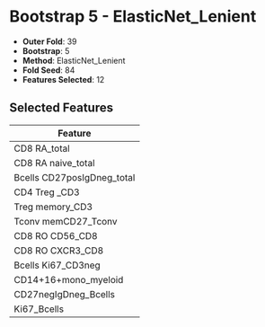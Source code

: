 # Bootstrap 5 - ElasticNet_Lenient

- **Outer Fold**: 39
- **Bootstrap**: 5
- **Method**: ElasticNet_Lenient
- **Fold Seed**: 84
- **Features Selected**: 12

## Selected Features

| Feature |
|---------|
| CD8 RA_total |
| CD8 RA naive_total |
| Bcells CD27posIgDneg_total |
| CD4 Treg _CD3 |
| Treg memory_CD3 |
| Tconv memCD27_Tconv |
| CD8 RO CD56_CD8 |
| CD8 RO CXCR3_CD8 |
| Bcells Ki67_CD3neg |
| CD14+16+mono_myeloid |
| CD27negIgDneg_Bcells |
| Ki67_Bcells |
